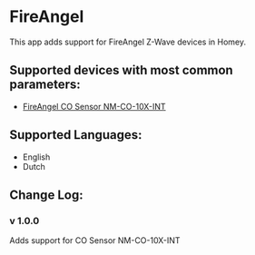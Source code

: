 # FireAngel  
This app adds support for FireAngel Z-Wave devices in Homey.
   
## Supported devices with most common parameters:
* [FireAngel CO Sensor NM-CO-10X-INT](https://www.momotica.nl/domotica-sensoren/rook-co-co2-sensoren/fireangel-koolmonoxide-detector-z-wave-plus-of-zigbee/)
   
## Supported Languages:
* English
* Dutch
   
## Change Log:

### v 1.0.0
Adds support for CO Sensor NM-CO-10X-INT
